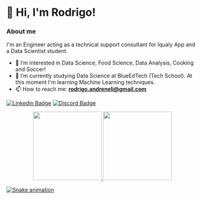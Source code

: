 # 👋 Hi, I'm Rodrigo!

### About me
I'm an Engineer acting as a technical support consultant for Iqualy App and a Data Scientist student.

- 👀 I’m interested in Data Science, Food Science, Data Analysis, Cooking and Soccer!
- 🌱 I’m currently studying Data Science at BlueEdTech (Tech School). At this moment I'm learning Machine Learning techniques.
- 📫 How to reach me: **rodrigo.andreneli@gmail.com** 

[![Linkedin Badge](https://img.shields.io/badge/LinkedIn-0077B5?style=for-the-badge&logo=linkedin&logoColor=white)](https://www.linkedin.com/in/rodrigo-andreneli-7309ba33/)
[![Discord Badge](https://img.shields.io/badge/Discord-7289DA?style=for-the-badge&logo=discord&logoColor=white)](https://github.com/rodrigoandreneli)

<div align="center">
  <a href="https://github.com/rodrigoandreneli">
  <img height="180em" src="https://github-readme-stats.vercel.app/api?username=rodrigoandreneli&show_icons=true&theme=dark&include_all_commits=true&count_private=true"/>
  <img height="180em" src="https://github-readme-stats.vercel.app/api/top-langs/?username=rodrigoandreneli&layout=compact&langs_count=7&theme=dark"/>
</div>

![Snake animation](https://github.com/thaleshp/thaleshp/blob/output/github-contribution-grid-snake.svg)

<!---
rodrigoandreneli/rodrigoandreneli is a ✨ special ✨ repository because its `README.md` (this file) appears on your GitHub profile.
You can click the Preview link to take a look at your changes.
--->
